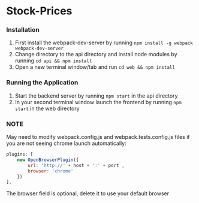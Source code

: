 # Stock-Prices

### Installation

1. First install the webpack-dev-server by running `npm install -g webpack webpack-dev-server`
2. Change directory to the api directory and install node modules by running `cd api && npm install`
3. Open a new terminal window/tab and run `cd web && npm install`

### Running the Application

1. Start the backend server by running  `npm start` in the api directory
2. In your second terminal window launch the frontend by running `npm start` in the web directory

### NOTE
May need to modify webpack.config.js and webpack.tests.config.js files if you are not seeing chrome launch automatically:

```javascript
plugins: [
    new OpenBrowserPlugin({ 
        url: 'http://' + host + ':' + port ,
        browser: 'chrome'
    })
],
```

The browser field is optional, delete it to use your default browser